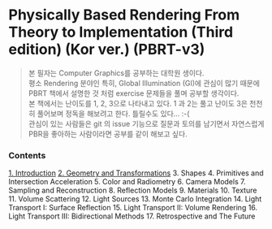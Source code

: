 # Physically Based Rendering From Theory to Implementation (Third edition) (Kor ver.) (PBRT-v3)
> 본 필자는 Computer Graphics를 공부하는 대학원 생이다.  
> 평소 Rendering 분야인 특히, Global Illumination (GI)에 관심이 많기 때문에 PBRT 책에서 설명한 것 처럼 exercise 문제들을 풀며 공부할 생각이다.   
> 본 책에서는 난이도를 1, 2, 3으로 나타내고 있다. 1 과 2는 풀고 난이도 3은 천천히 풀어보며 정독을 해보려고 한다. 틀릴수도 있다... :-(  
> 관심이 있는 사람들은 git 의 issue 기능으로 질문과 토의를 남기면서 자연스럽게 PBR을 좋아하는 사람이라면 공부를 같이 해보고 싶다.  

### Contents
[1. Introduction](./1_introduction/1_ex.md)
[2. Geometry and Transformations](./2_geometry_and_transformations/2_ex.md)
3. Shapes
4. Primitives and Intersection Acceleration
5. Color and Radiometry
6. Camera Models
7. Sampling and Reconstruction
8. Reflection Models
9. Materials
10. Texture
11. Volume Scattering
12. Light Sources
13. Monte Carlo Integration
14. Light Transport I: Surface Reflection
15. Light Transport II: Volume Rendering
16. Light Transport III: Bidirectional Methods
17. Retrospective and The Future